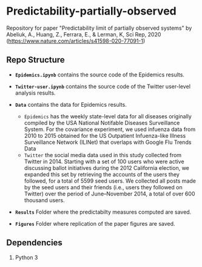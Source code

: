 # Predictability-partially-observed
Repository for paper "Predictability limit of partially observed systems" by Abeliuk, A., Huang, Z., Ferrara, E., & Lerman, K, Sci Rep, 2020 (https://www.nature.com/articles/s41598-020-77091-1)


## Repo Structure

+ **`Epidemics.ipynb`** contains the source code of the Epidemics results.

+ **`Twitter-user.ipynb`** contains the source code of the Twitter user-level analysis results.

+ **`Data`** contains the data for Epidemics results.
  + `Epidemics` has the weekly state-level data for all diseases originally compiled by the USA National Notifable Diseases Surveillance System. For the covariance experiment, we used infuenza data from 2010 to 2015 obtained for the US Outpatient
Infuenza-like Illness Surveillance Network (ILINet) that overlaps with Google Flu Trends Data
  + `Twitter` the social media data used in this study collected from Twitter in 2014. Starting with a set of
100 users who were active discussing ballot initiatives during the 2012 California election, we expanded this set
by retrieving the accounts of the users they followed, for a total of 5599 seed users. We collected all posts made by
the seed users and their friends (i.e., users they followed on Twitter) over the period of June–November 2014, a
total of over 600 thousand users. 

+ **`Results`** Folder where the predictabilty measures computed are saved.

+ **`Figures`** Folder where replication of the paper figures are saved.

## Dependencies

1. Python 3
